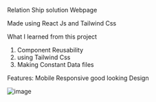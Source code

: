 Relation Ship solution Webpage

Made using React Js and Tailwind Css

What I learned from this project
  1. Component Reusability
  2. using Tailwind Css
  3. Making Constant Data files

Features:
  Mobile Responsive good looking Design
  
![image](https://github.com/rohanthapa123/Business-and-Consult/assets/98463872/91414227-1520-4998-a9d4-23de82311292)

